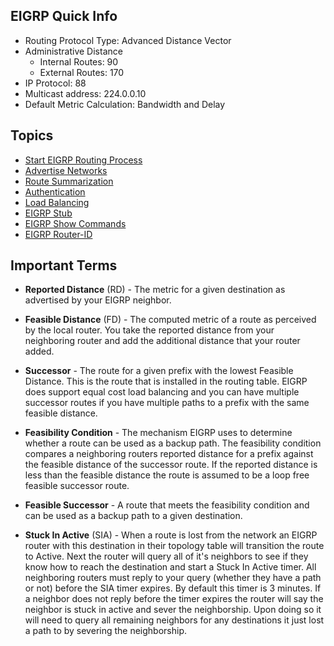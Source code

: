 ## EIGRP Quick Info

* Routing Protocol Type: Advanced Distance Vector
* Administrative Distance
    * Internal Routes: 90
    * External Routes: 170
* IP Protocol: 88
* Multicast address: 224.0.0.10
* Default Metric Calculation: Bandwidth and Delay

## Topics

* [Start EIGRP Routing Process](start-eigrp.md)
* [Advertise Networks](network-advertisement.md)
* [Route Summarization](summarization.md)
* [Authentication](authentication.md)
* [Load Balancing](load-balancing.md)
* [EIGRP Stub](eigrp-stub.md)
* [EIGRP Show Commands](eigrp-show-cmds.md)
* [EIGRP Router-ID](eigrp-rid.md)

## Important Terms

* **Reported Distance** (RD) - The metric for a given destination as advertised by your EIGRP neighbor.

* **Feasible Distance** (FD) - The computed metric of a route as perceived by the local router. You take the reported distance from your neighboring router and add the additional distance that your router added.

* **Successor** - The route for a given prefix with the lowest Feasible Distance. This is the route that is installed in the routing table. EIGRP does support equal cost load balancing and you can have multiple successor routes if you have multiple paths to a prefix with the same feasible distance. 

* **Feasibility Condition** - The mechanism EIGRP uses to determine whether a route can be used as a backup path. The feasibility condition compares a neighboring routers reported distance for a prefix against the feasible distance of the successor route. If the reported distance is less than the feasible distance the route is assumed to be a loop free feasible successor route. 

* **Feasible Successor** - A route that meets the feasibility condition and can be used as a backup path to a given destination.

* **Stuck In Active** (SIA) - When a route is lost from the network an EIGRP router with this destination in their topology table will transition the route to Active. Next the router will query all of it's neighbors to see if they know how to reach the destination and start a Stuck In Active timer. All neighboring routers must reply to your query (whether they have a path or not) before the SIA timer expires. By default this timer is 3 minutes. If a neighbor does not reply before the timer expires the router will say the neighbor is stuck in active and sever the neighborship. Upon doing so it will need to query all remaining neighbors for any destinations it just lost a path to by severing the neighborship.